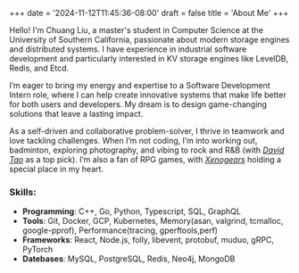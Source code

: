 +++
date = '2024-11-12T11:45:36-08:00'
draft = false
title = 'About Me'
+++

Hello! I'm Chuang Liu, a master's student in Computer Science at the University of Southern California, passionate about modern storage engines and distributed systems. I have experience in industrial software development and particularly interested in KV storage engines like LevelDB, Redis, and Etcd. 

I’m eager to bring my energy and expertise to a Software Development Intern role, where I can help create innovative systems that make life better for both users and developers. My dream is to design game-changing solutions that leave a lasting impact.

As a self-driven and collaborative problem-solver, I thrive in teamwork and love tackling challenges. When I’m not coding, I’m into working out, badminton, exploring photography, and vibing to rock and R&B (with *[David Tao](https://open.spotify.com/album/4dKxGaRsGhkpzR58DGh5rq)* as a top pick). I’m also a fan of RPG games, with *[Xenogears](https://xenosaga.fandom.com/wiki/Xenogears)* holding a special place in my heart.

### Skills:
- **Programming**: C++, Go, Python, Typescript, SQL, GraphQL
- **Tools**: Git, Docker, GCP, Kubernetes,  Memory(asan, valgrind, tcmalloc, google-pprof), Performance(tracing, gperftools,perf)
- **Frameworks**: React, Node.js, folly, libevent, protobuf, muduo, gRPC, PyTorch
- **Datebases**: MySQL, PostgreSQL, Redis, Neo4j, MongoDB